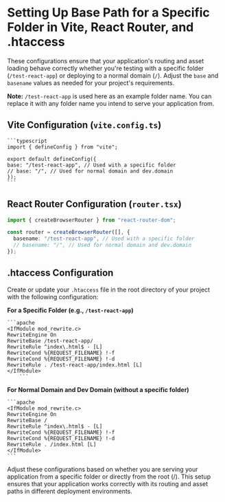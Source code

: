 # Setting Up Base Path for a Specific Folder in Vite, React Router, and .htaccess

These configurations ensure that your application's routing and asset loading behave correctly whether you're testing with a specific folder (`/test-react-app`) or deploying to a normal domain (`/`). Adjust the `base` and `basename` values as needed for your project's requirements.

**Note:** `/test-react-app` is used here as an example folder name. You can replace it with any folder name you intend to serve your application from.

## Vite Configuration (`vite.config.ts`)

    ```typescript
    import { defineConfig } from "vite";

    export default defineConfig({
    base: "/test-react-app", // Used with a specific folder
    // base: "/", // Used for normal domain and dev.domain
    });
    ```

## React Router Configuration (`router.tsx`)

```typescript
import { createBrowserRouter } from "react-router-dom";

const router = createBrowserRouter([], {
  basename: "/test-react-app", // Used with a specific folder
  // basename: "/", // Used for normal domain and dev.domain
});
```

## .htaccess Configuration

Create or update your `.htaccess` file in the root directory of your project with the following configuration:

**For a Specific Folder (e.g., `/test-react-app`)**

    ```apache
    <IfModule mod_rewrite.c>
    RewriteEngine On
    RewriteBase /test-react-app/
    RewriteRule ^index\.html$ - [L]
    RewriteCond %{REQUEST_FILENAME} !-f
    RewriteCond %{REQUEST_FILENAME} !-d
    RewriteRule . /test-react-app/index.html [L]
    </IfModule>
        ```

**For Normal Domain and Dev Domain (without a specific folder)**

    ```apache
    <IfModule mod_rewrite.c>
    RewriteEngine On
    RewriteBase /
    RewriteRule ^index\.html$ - [L]
    RewriteCond %{REQUEST_FILENAME} !-f
    RewriteCond %{REQUEST_FILENAME} !-d
    RewriteRule . /index.html [L]
    </IfModule>
    ```

Adjust these configurations based on whether you are serving your application from a specific folder or directly from the root (/). This setup ensures that your application works correctly with its routing and asset paths in different deployment environments.
